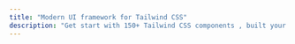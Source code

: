 ```yaml
---
title: "Modern UI framework for Tailwind CSS"
description: "Get start with 150+ Tailwind CSS components , built your website quickly with Sailboat UI."
---
```

